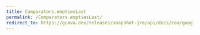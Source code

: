 ```yaml
---
title: Comparators.emptiesLast
permalink: /Comparators.emptiesLast/
redirect_to: https://guava.dev/releases/snapshot-jre/api/docs/com/google/common/collect/Comparators.html#emptiesLast-java.util.Comparator-
---
```

